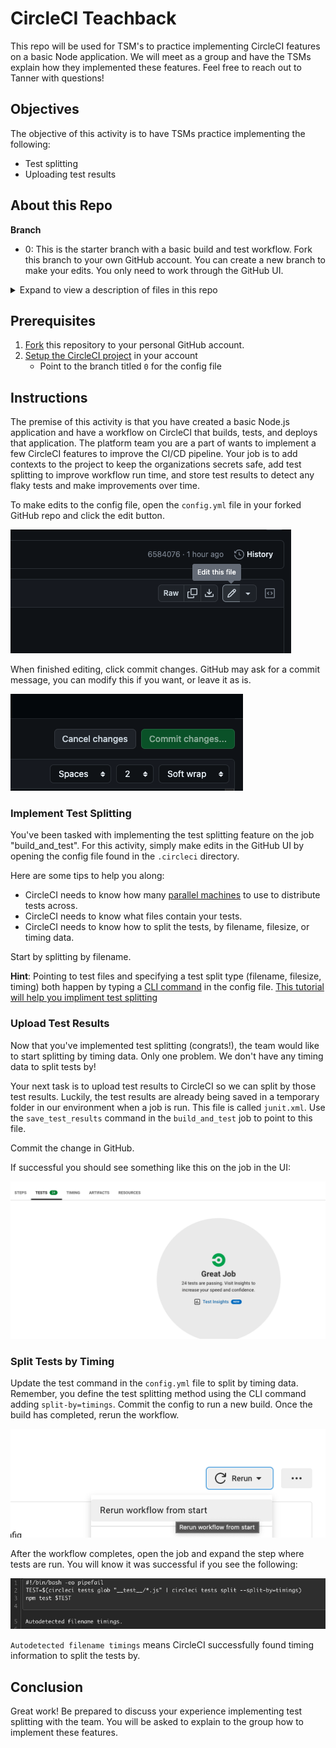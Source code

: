 # CircleCI Teachback

This repo will be used for TSM's to practice implementing CircleCI features on a basic Node application. We will meet as a group and have the TSMs explain how they implemented these features. Feel free to reach out to Tanner with questions! 

## Objectives

The objective of this activity is to have TSMs practice implementing the following:

- Test splitting 
- Uploading test results 

## About this Repo

**Branch**

- 0: This is the starter branch with a basic build and test workflow. Fork this branch to your own GitHub account. You can create a new branch to make your edits. You only need to work through the GitHub UI. 

<details>
    <summary>Expand to view a description of files in this repo</summary>

Inside this repo are several directories and files. Below is a quick explaination of what they are. You will only make edits to the `.circleci/config.yml` file, however.  

- __test__ : this directory contains the test files. You will need to point CircleCI to this directory when test splitting.

- node_modules: contains all node modules needed to run this application

- public: this directory contains the website page files

- app.js: this JavaScript contains the code to navigate the website

- package.json: contains required packages for the app

- server.js: this JavaScript runs the application

</details>

## Prerequisites

1. [Fork](https://github.com/tannerwride/express-app-teachback/fork) this repository to your personal GitHub account. 
2. [Setup the CircleCI project](https://circleci.com/docs/getting-started/?utm_source=google&utm_medium=sem&utm_campaign=sem-google-dg--uscan-en-dsa-tROAS-auth-brand&utm_term=g_-_c__dsa_&utm_content=&gclid=Cj0KCQjwtO-kBhDIARIsAL6LoreqoxYV4ckTzv020rOwBBsWl2nJ5QQsMQeJ6YMxhaJJgzqd4hp9hCgaAnrNEALw_wcB) in your account
    - Point to the branch titled `0` for the config file

## Instructions
The premise of this activity is that you have created a basic Node.js application and have a workflow on CircleCI that builds, tests, and deploys that application. The platform team you are a part of wants to implement a few CircleCI features to improve the CI/CD pipeline. Your job is to add contexts to the project to keep the organizations secrets safe, add test splitting to improve workflow run time, and store test results to detect any flaky tests and make improvements over time. 

To make edits to the config file, open the `config.yml` file in your forked GitHub repo and click the edit button.

<img src="images/edit.png">

When finished editing, click commit changes. GitHub may ask for a commit message, you can modify this if you want, or leave it as is. 

<img src="images/commit.png">

### Implement Test Splitting 

You've been tasked with implementing the test splitting feature on the job "build_and_test". For this activity, simply make edits in the GitHub UI by opening the config file found in the `.circleci` directory. 

Here are some tips to help you along:

- CircleCI needs to know how many [parallel machines](https://circleci.com/docs/parallelism-faster-jobs/#specify-a-jobs-parallelism-level) to use to distribute tests across.
- CircleCI needs to know what files contain your tests.
- CircleCI needs to know how to split the tests, by filename, filesize, or timing data.

Start by splitting by filename. 

**Hint**: Pointing to test files and specifying a test split type (filename, filesize, timing) both happen by typing a [CLI command](https://circleci.com/docs/use-the-circleci-cli-to-split-tests/) in the config file. [This tutorial will help you impliment test splitting](https://circleci.com/docs/test-splitting-tutorial/) 

### Upload Test Results 

Now that you've implemented test splitting (congrats!), the team would like to start splitting by timing data. Only one problem. We don't have any timing data to split tests by! 

Your next task is to upload test results to CircleCI so we can split by those test results. Luckily, the test results are already being saved in a temporary folder in our environment when a job is run. This file is called `junit.xml`. Use the `save_test_results` command in the `build_and_test` job to point to this file. 

Commit the change in GitHub. 

If successful you should see something like this on the job in the UI:

<img src="images/testresults.png">

### Split Tests by Timing

Update the test command in the `config.yml` file to split by timing data. Remember, you define the test splitting method using the CLI command adding `split-by=timings`. Commit the config to run a new build. Once the build has completed, rerun the workflow. 

<img src="images/rerun.png">

After the workflow completes, open the job and expand the step where tests are run. You will know it was successful if you see the following:

<img src="images/filetimings.png">

`Autodetected filename timings` means CircleCI successfully found timing information to split the tests by. 

## Conclusion

Great work! Be prepared to discuss your experience implementing test splitting with the team. You will be asked to explain to the group how to implement these features. 



